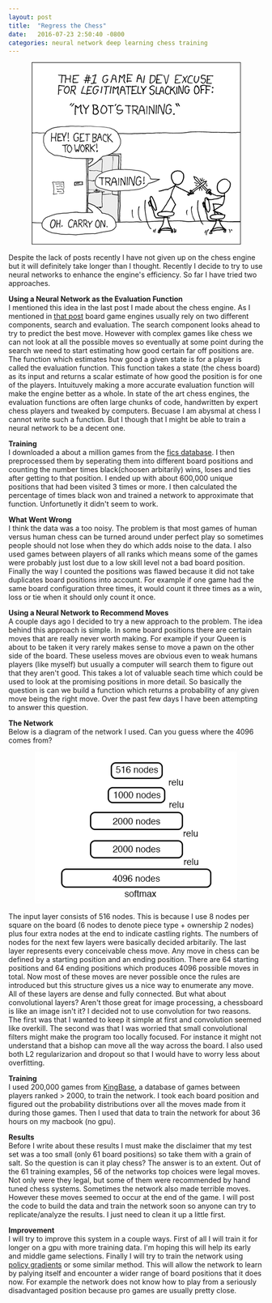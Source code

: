 ```yaml
---
layout: post
title:  "Regress the Chess"
date:   2016-07-23 2:50:40 -0800
categories: neural network deep learning chess training
---
```


<p align="center">
	<img src="/training.png"> 
</p>  

Despite the lack of posts recently I have not given up on the chess engine but it will definitely take longer than I thought. Recently I decide to try to use neural networks to enhance the engine's efficiency. So far I have tried two approaches.  

**Using a Neural Network as the Evaluation Function**  
I mentioned this idea in the last post I made about the chess engine. As I mentioned in [that post](https://mr4k.github.io/chess/project/minimax/algorithm/search/monte/carlo/2016/06/28/search.html) board game engines usually rely on two different components, search and evaluation. The search component looks ahead to try to predict the best move. However with complex games like chess we can not look at all the possible moves so eventually at some point during the search we need to start estimating how good certain far off positions are. The function which estimates how good a given state is for a player is called the evaluation function. This function takes a state (the chess board) as its input and returns a scalar estimate of how good the position is for one of the players. Intuituvely making a more accurate evaluation function will make the engine better as a whole. In state of the art chess engines, the evaluation functions are often large chunks of code, handwritten by expert chess players and tweaked by computers. Becuase I am abysmal at chess I cannot write such a function. But I though that I might be able to train a neural network to be a decent one. 

**Training**  
I downloaded a about a million games from the [fics database](http://www.ficsgames.org/download.html). I then preprocessed them by seperating them into different board positions and counting the number times black(choosen arbitarily) wins, loses and ties after getting to that position. I ended up with about 600,000 unique positions that had been visited 3 times or more. I then calculated the percentage of times black won and trained a network to approximate that function. Unfortunetly it didn't seem to work.  

**What Went Wrong**  
I think the data was a too noisy. The problem is that most games of human versus human chess can be turned around under perfect play so sometimes people should not lose when they do which adds noise to the data. I also used games between players of all ranks which means some of the games were probably just lost due to a low skill level not a bad board position. Finally the way I counted the positions was flawed because it did not take duplicates board positions into account. For example if one game had the same board configuration three times, it would count it three times as a win, loss or tie when it should only count it once.  

**Using a Neural Network to Recommend Moves**  
A couple days ago I decided to try a new approach to the problem. The idea behind this approach is simple. In some board positions there are certain moves that are really never worth making. For example if your Queen is about to be taken it very rarely makes sense to move a pawn on the other side of the board. These useless moves are obvious even to weak humans players (like myself) but usually a computer will search them to figure out that they aren't good. This takes a lot of valuable seach time which could be used to look at the promising positions in more detail. So basically the question is can we build a function which returns a probability of any given move being the right move. Over the past few days I have been attempting to answer this question.  

**The Network**  
Below is a diagram of the network I used. Can you guess where the 4096 comes from?
<p align="center">
	<img src="/network.png"> 
</p>  
The input layer consists of 516 nodes. This is because I use 8 nodes per square on the board (6 nodes to denote piece type + ownership 2 nodes) plus four extra nodes at the end to indicate castling rights. The numbers of nodes for the next few layers were basically decided arbitarily. The last layer represents every conceivable chess move. Any move in chess can be defined by a starting position and an ending position. There are 64 starting positions and 64 ending positions which produces 4096 possible moves in total. Now most of these moves are never possible once the rules are introduced but this structure gives us a nice way to enumerate any move.   
All of these layers are dense and fully connected. But what about convolutional layers? Aren't those great for image processing, a chessboard is like an image isn't it? I decided not to use convolution for two reasons. The first was that I wanted to keep it simple at first and convolution seemed like overkill. The second was that I was worried that small convolutional filters might make the program too locally focused. For instance it might not understand that a bishop can move all the way across the board.  
I also used both L2 regularizarion and dropout so that I would have to worry less about overfitting.  

**Training**  
I used 200,000 games from [KingBase](http://www.kingbase-chess.net/), a database of games between players ranked > 2000, to train the network. I took each board position and figured out the probability distributions over all the moves made from it during those games. Then I used that data to train the network for about 36 hours on my macbook (no gpu).

**Results**  
Before I write about these results I must make the disclaimer that my test set was a too small (only 61 board positions) so take them with a grain of salt. So the question is can it play chess? The answer is to an extent. Out of the 61 training examples, 56 of the networks top choices were legal moves. Not only were they legal, but some of them were recommended by hand tuned chess systems. Sometimes the network also made terrible moves. However these moves seemed to occur at the end of the game. I will post the code to build the data and train the network soon so anyone can try to replicate/analyze the results. I just need to clean it up a little first.

**Improvement**  
I will try to improve this system in a couple ways. First of all I will train it for longer on a gpu with more training data. I'm hoping this will help its early and middle game selections. Finally I will try to train the network using [policy gradients](http://www.scholarpedia.org/article/Policy_gradient_methods) or some similar method. This will allow the network to learn by palying itself and encounter a wider range of board positions that it does now. For example the network does not know how to play from a seriously disadvantaged position because pro games are usually pretty close.

